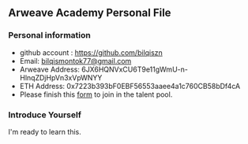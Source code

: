 ## Arweave Academy Personal File

### Personal information

- github account :  https://github.com/bilqiszn
- Email: bilqismontok77@gmail.com
- Arweave Address: 6JX6HQNVxCU6T9e11gWmU-n-HlnqZDjHpVn3xVpWNYY
- ETH Address: 0x7223b393bF0EBF56553aaee4a1c760CB58bDf4cA
- Please finish this [form](https://docs.google.com/forms/d/e/1FAIpQLSfWA5fIIcBgmRppm3jNz5vmf9Mai_QMVil-2pO4r7YKn_Zhtw/viewform?usp=sf_link) to join in the talent pool.

### Introduce Yourself
I'm ready to learn this.
